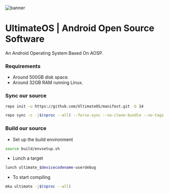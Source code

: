 ![banner](https://github.com/UltimateOS/.github/raw/main/banner1.jpg)
# UltimateOS | Android Open Source Software
An Android Operating System Based On AOSP.

### Requirements
- Around 500GB disk space.
- Around 32GB RAM running Linux.

### Sync our source ###
```bash
repo init -u https://github.com/UltimateOS/manifest.git -b 14
```
```bash
repo sync -c -j$(nproc --all) --force-sync --no-clone-bundle --no-tags
```

### Build our source ###

- Set up the build environment
```bash
source build/envsetup.sh
```

- Lunch a target
```bash
lunch ultimate_$devicecodename-userdebug
```

- To start compiling
```bash
mka ultimate -j$(nproc --all)
```